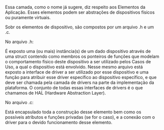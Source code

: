 Essa camada, como o nome já sugere, diz respeito aos Elementos da Aplicação. Esses elementos 
podem ser abstrações de dispositivos físicos ou puramente virtuais. 

Sobr os elementos de dispositivo, são compostos por um arquivo .h e um .c. 

No arquivo .h:

É exposto uma (ou mais) instância(s) de um dado dispositivo através de uma struct contendo 
como membros os ponteiros de funções que modelam o comportamento físico deste dispositivo a
ser utilizado pelos Casos de Uso, a qual o dispositivo está envolvido. Nesse mesmo arquivo 
está exposto a interface de driver a ser utilizado por esse dispositivo e uma função para 
atribuir esse driver específico ao dispositivo específico, e que deve ser chamada pela camada 
de drivers na parte da implementação da plataforma. O conjunto de todas essas interfaces de 
drivers é o que chamamos de HAL (Hardware Abstraction Layer).

No arquivo .c:

Está encapsulado toda a construção desse elemento bem como os possíveis atributos e funções
privadas (se for o caso), e a conexão com o driver para o devido funcionamento desse elemento.